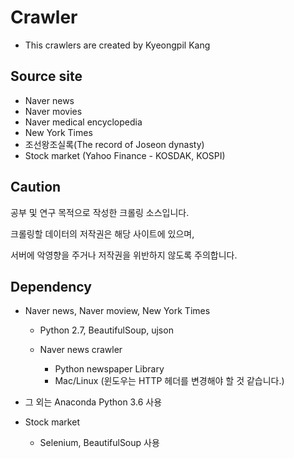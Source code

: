 # Crawler
* This crawlers are created by Kyeongpil Kang

## Source site
* Naver news
* Naver movies
* Naver medical encyclopedia
* New York Times
* 조선왕조실록(The record of Joseon dynasty)
* Stock market (Yahoo Finance - KOSDAK, KOSPI)


## Caution
공부 및 연구 목적으로 작성한 크롤링 소스입니다.

크롤링할 데이터의 저작권은 해당 사이트에 있으며,
	
서버에 악영향을 주거나 저작권을 위반하지 않도록 주의합니다.

	
## Dependency

- Naver news, Naver moview, New York Times
    - Python 2.7, BeautifulSoup, ujson

    - Naver news crawler
        - Python newspaper Library
        - Mac/Linux (윈도우는 HTTP 헤더를 변경해야 할 것 같습니다.)

- 그 외는 Anaconda Python 3.6 사용

- Stock market
    - Selenium, BeautifulSoup 사용
